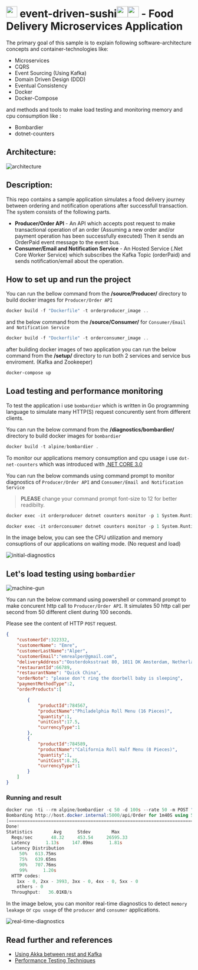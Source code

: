 # <img src="https://icons-for-free.com/iconfiles/png/512/sushi-1320568027512378083.png" width="30" height="30"> event-driven-sushi<img src="https://cdn0.iconfinder.com/data/icons/linkedin-ui-colored/48/JD-13-512.png" height="30" width="30"><img src="https://icon-library.com/images/delivery-icon-png/delivery-icon-png-29.jpg" width="30"> - Food Delivery Microservices Application
 The primary goal of this sample is to explain following software-architecture concepts and container-technologies like:  
* Microservices  
* CQRS  
* Event Sourcing (Using Kafka)
* Domain Driven Design (DDD)  
* Eventual Consistency  
* Docker
* Docker-Compose

and methods and tools to make load testing and monitoring memory and cpu consumption like  :
* Bombardier
* dotnet-counters

## Architecture:

![architecture](https://github.com/emrealper/event-driven-sushi/blob/main/media/Architecture.png)

## Description:
This repo contains a sample application simulates a food delivery journey between ordering and notification operations after successfull transaction. The system consists of the following parts.

* **Producer/Order API** - An API which accepts post request to make transactional operation of an order (Assuming a new order and/or payment operation has been successfully executed) Then it sends an OrderPaid event message to the event bus. 
* **Consumer/Email and Notification Service** - An Hosted Service (.Net Core Worker Service) which subscribes the Kafka Topic (orderPaid) and sends notification/email about the operation.

## How to set up and run the project
You can run the bellow command from the **/source/Producer/** directory to build docker images for  `Producer/Order API` 
```powershell
docker build -f "Dockerfile" -t orderproducer_image ..
```

and the below command from the **/source/Consumer/**  for `Consumer/Email and Notification Service` 

```powershell
docker build -f "Dockerfile" -t orderconsumer_image ..
```

after building docker images of two application you can run the below command from the **/setup/** directory to run both 2 services and service bus enviroment. (Kafka and Zookeeper)

```powershell
docker-compose up
```
## Load testing and performance monitoring

To test the application i use `bombardier` which is written in Go programming language to simulate many HTTP(S) request concurently sent from different clients.

You can run the below command from the **/diagnostics/bombardier/** directory to build docker images for  `bombardier` 

```powershell
docker build -t alpine/bombardier .
```

To monitor our applications memory consumption and cpu usage i use `dot-net-counters` which was introduced with [.NET CORE 3.0](https://devblogs.microsoft.com/dotnet/introducing-diagnostics-improvements-in-net-core-3-0/)

You can run the below commands using command prompt to monitor diagnostics of `Producer/Order API` and `Consumer/Email and Notification Service` 
>**PLEASE** change your command prompt font-size to 12 for better readibilty.

```cpp
docker exec -it orderproducer dotnet counters monitor -p 1 System.Runtime Microsoft.AspNetCore.Hosting
```

```cpp
docker exec -it orderconsumer dotnet counters monitor -p 1 System.Runtime
```
In the image below, you can see the CPU utilization and memory consuptions of our applications on waiting mode. (No request and load)

![initial-diagnostics](https://github.com/emrealper/event-driven-sushi/blob/main/media/Diagnostics-1.png)


## Let's load testing using `bombardier` 
![machine-gun](https://i.imgur.com/2u6JJnh.gif)

You can run the below command using powershell or command prompt to make concurent http call to  `Producer/Order API`. It simulates 50 http call per second from 50 different client during 100 seconds.

Please see the content of HTTP `POST` request.

``` JSON
{
	"customerId":322332, 
	"customerName": "Emre",
	"customerLastName":"Alper",
	"customerEmail":"emrealper@gmail.com",
	"deliveryAddress":"Oosterdoksstraat 80, 1011 DK Amsterdam, Netherlands",
	"restaurantId":66789, 
	"restaurantName": "Quick China",
	"orderNote": "please don't ring the doorbell baby is sleeping",
	"paymentMethodType":2,
	"orderProducts":[

		{
			"productId":784567,
			"productName":"Philadelphia Roll Menu (16 Pieces)",
			"quantity":1,
			"unitCost":17.5,
			"currencyType":1
		},
		{
			"productId":784589,
			"productName":"California Roll Half Menu (8 Pieces)",
			"quantity":1,
			"unitCost":8.25,
			"currencyType":1
		}
	]
}
```

### Running and result

```powershell
docker run -ti --rm alpine/bombardier -c 50 -d 100s --rate 50 -m POST "http://host.docker.internal:5000/api/Order" -H "Content-Type: application/json" -f "orderEventData.json"
Bombarding http://host.docker.internal:5000/api/Order for 1m40S using 50 connection(s)
[=======================================================================================================================================================================================================================================] 1m40sDone!
Done!
Statistics        Avg      Stdev        Max
  Reqs/sec       48.32     453.54     26595.33
  Latency      1.13s     147.09ms      1.81s
  Latency Distribution
     50%   613.75ms
     75%   639.65ms
     90%   707.76ms
     99%      1.20s
  HTTP codes:
    1xx - 0, 2xx - 3993, 3xx - 0, 4xx - 0, 5xx - 0
    others - 0
  Throughput:   36.01KB/s
```

In the image below, you can monitor real-time diagnostics to detect `memory leakage` or `cpu usage` of the `producer` and `consumer` applications. 


![real-time-diagnostics](https://github.com/emrealper/event-driven-sushi/blob/main/media/Diagnostics-Real-time.png)

## Read further and references

- [Using Akka between rest and Kafka](https://deezer.io/akka-as-a-bridge-between-rest-and-kafka-acfe6194c202)
- [Performance Testing Techniques](https://www.youtube.com/watch?v=jn54CjePzs0&list=PLbs2hWUWXfExaGUHCyQoOUXZVjds1zHWR&index=13&t=618s)

